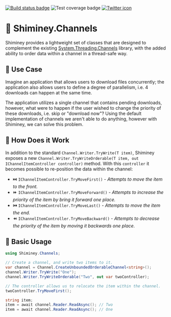[![Build status badge](https://github.com/GeekyEggo/Shiminey.Channels/workflows/build/badge.svg)](https://github.com/GeekyEggo/Shiminey.Channels/actions?query=workflow%3Abuild)
![Test coverage badge](https://img.shields.io/endpoint?url=https://gist.githubusercontent.com/geekyeggo/ea47b909ef1163bf584b62b1f80f7496/raw/shiminey.channels-coverage.json)
[![Twitter icon](https://img.shields.io/badge/GeekyEggo--brightgreen?style=social&logo=twitter)](https://www.twitter.com/geekyeggo)

# :dna: Shiminey.Channels

Shiminey provides a lightweight set of classes that are designed to complement the existing [System.Threading.Channels](https://www.nuget.org/packages/System.Threading.Channels) library, with the added ability to order data within a channel in a thread-safe way.

## :memo: Use Case

Imagine an application that allows users to download files concurrently; the application also allows users to define a degree of parallelism, i.e. 4 downloads can happen at the same time.

The application utilizes a single channel that contains pending downloads, however, what were to happen if the user wished to change the priority of these downloads, i.e. skip or "download now"? Using the default implementation of channels we aren't able to do anything, however with Shiminey, we can solve this problem.

## :twisted_rightwards_arrows: How Does it Work

In addition to the standard `Channel.Writer.TryWrite(T item)`, Shiminey exposes a new `Channel.Writer.TryWriteOrderable(T item, out IChannelItemController controller)` method. With this `controller` it becomes possible to re-position the data within the channel:

- :next_track_button: `IChannelItemController.TryMoveFirst()` - _Attempts to move the item to the front._
- :fast_forward: `IChannelItemController.TryMoveForward()` - _Attempts to increase the priority of the item by bring it forward one place._
- :previous_track_button: `IChannelItemController.TryMoveLast()` - _Attempts to move the item the end._
- :rewind: `IChannelItemController.TryMoveBackward()` - _Attempts to decrease the priority of the item by moving it backwards one place._

## :tada: Basic Usage
```csharp
using Shiminey.Channels;

// Create a channel, and write two items to it.
var channel = Channel.CreateUnboundedOrderableChannel<string>();
channel.Writer.TryWrite("One");
channel.Writer.TryWriteOrderable("Two", out var twoController);

// The controller allows us to relocate the item within the channel.
twoController.TryMoveFirst();

string item;
item = await channel.Reader.ReadAsync(); // Two
item = await channel.Reader.ReadAsync(); // One
```